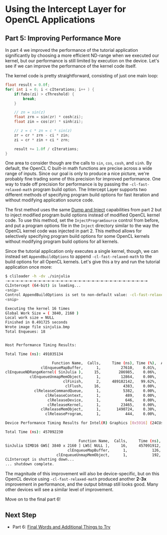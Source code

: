 # Using the Intercept Layer for OpenCL Applications

## Part 5: Improving Performance More

In part 4 we improved the performance of the tutorial application significantly by choosing a more efficient ND-range when we executed our kernel, but our performance is still limited by execution on the device.
Let's see if we can improve the performance of the kernel code itself.

The kernel code is pretty straightforward, consisting of just one main loop:

```c
float result = 0.0f;
for( int i = 0; i < cIterations; i++ ) {
    if(fabs(zi) > cThreshold) {
        break;
    }

    // zn = sin(z)
    float zrn = sin(zr) * cosh(zi);
    float zin = cos(zr) * sinh(zi);

    // z = c * zn = c * sin(z)
    zr = cr * zrn - ci * zin;
    zi = cr * zin + ci * zrn;

    result += 1.0f / cIterations;
}
```

One area to consider though are the calls to `sin`, `cos`, `cosh`, and `sinh`.
By default, the OpenCL C built-in math functions are precise across a wide range of inputs.
Since our goal is only to produce a nice picture, we're probably fine trading some of this precision for improved performance.
One way to trade off precision for performance is by passing the `-cl-fast-relaxed-math` program build option.
The Intercept Layer supports two different methods of specifying program build options for fast iteration and without modifying application source code.

The first method uses the same [Dump and Inject](https://github.com/intel/opencl-intercept-layer/blob/master/docs/injecting_programs.md) capabilities from part 2 but to inject modified program build options instead of modified OpenCL kernel code.
To use this method, set the `InjectProgramSource` control from before, and put a program options file in the `Inject` directory similar to the way the OpenCL kernel code was injected in part 2.
This method allows for selectively specifying program build options for some OpenCL kernels without modifying program build options for all kernels.

Since the tutorial application only executes a single kernel, though, we can instead set `AppendBuildOptions` to append `-cl-fast-relaxed-math` to the build options for all OpenCL kernels.
Let's give this a try and run the tutorial application once more:

```sh
$ cliloader -h -dv ./sinjulia
-=-=-=-=-=-=-=-=-=-=-=-=-=-=-=-=-=-=-=-=-=-=-=-=-=-=-=-=-=-=-=-=
CLIntercept (64-bit) is loading...
<snip>
Control AppendBuildOptions is set to non-default value: -cl-fast-relaxed-math
<snip>

Executing the kernel 16 times
Global Work Size = ( 3840, 2160 )
Local work size = NULL
Finished in 0.491725 seconds
Wrote image file sinjulia.bmp
Total Enqueues: 18


Host Performance Timing Results:

Total Time (ns): 491035134

                     Function Name,  Calls,     Time (ns), Time (%),  Average (ns),      Min (ns),      Max (ns)
                clEnqueueMapBuffer,      1,         27610,    0.01%,         27610,         27610,         27610
clEnqueueNDRangeKernel( SinJulia ),     15,        286985,    0.06%,         19132,         16722,         45023
           clEnqueueUnmapMemObject,      1,         12864,    0.00%,         12864,         12864,         12864
                          clFinish,      2,     489182142,   99.62%,     244591071,          2555,     489179587
                           clFlush,     16,          4383,    0.00%,           273,           196,          1290
             clReleaseCommandQueue,      1,          5382,    0.00%,          5382,          5382,          5382
                  clReleaseContext,      1,           489,    0.00%,           489,           489,           489
                   clReleaseDevice,      1,           646,    0.00%,           646,           646,           646
                   clReleaseKernel,      1,         23465,    0.00%,         23465,         23465,         23465
                clReleaseMemObject,      1,       1490724,    0.30%,       1490724,       1490724,       1490724
                  clReleaseProgram,      1,           444,    0.00%,           444,           444,           444

Device Performance Timing Results for Intel(R) Graphics [0x5916] (24CUs, 1100MHz):

Total Time (ns): 457092230

                                 Function Name,  Calls,     Time (ns), Time (%),  Average (ns),      Min (ns),      Max (ns)
SinJulia SIMD16 GWS[ 3840 x 2160 ] LWS[ NULL ],     16,     457091912,  100.00%,      28568244,      28467166,      29449083
                            clEnqueueMapBuffer,      1,           126,    0.00%,           126,           126,           126
                       clEnqueueUnmapMemObject,      1,           192,    0.00%,           192,           192,           192
CLIntercept is shutting down...
... shutdown complete.
```

The magnitude of this improvement will also be device-specific, but on this OpenCL device using `-cl-fast-relaxed-math` produced another **2-3x** improvement in performance, and the output bitmap still looks good.
Many other devices will see a similar level of improvement.

Move on to the final part 6!

## Next Step

* Part 6: [Final Words and Additional Things to Try](part6.md)
